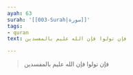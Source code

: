 ```yaml
---
ayah: 63
surah: '[[003-Surah|سورة]]'
tags:
- quran
text: فإن تولوا فإن الله عليم بالمفسدين

---
```

> فإن تولوا فإن الله عليم بالمفسدين
